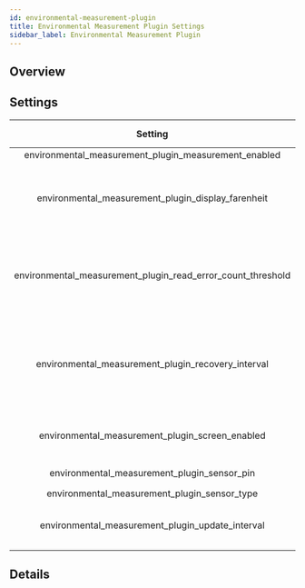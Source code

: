 ```yaml
---
id: environmental-measurement-plugin
title: Environmental Measurement Plugin Settings
sidebar_label: Environmental Measurement Plugin
---
```


## Overview



## Settings

| Setting | Acceptable Values | Default | Description |
| :-----: | :---------------: | :-----: | :---------: |
| environmental_measurement_plugin_measurement_enabled | `true`, `false` | `false` | Enables the plugin. |
| environmental_measurement_plugin_display_farenheit | `true`, `false` | `false` | We'll always read the sensor in Celsius, but sometimes we might want to display the results in Farenheit as a "user preference". |
| environmental_measurement_plugin_read_error_count_threshold | `integer` | `0` | Sometimes sensor reads can fail. If this happens, we will retry a configurable number of attempts Each attempt will be delayed by the minimum required refresh rate for that sensor |
| environmental_measurement_plugin_recovery_interval | `integer` (seconds) | `0` | Sometimes we can end up with more than read_error_count_threshold failures. In this case, we will stop trying to read from the sensor for a while. Wait this long until trying to read from the sensor again |
| environmental_measurement_plugin_screen_enabled | `true`, `false` | `0` | Enable/Disable the environmental measurement plugin on-device display |
| environmental_measurement_plugin_sensor_pin | `integer` | `0` | Specify the preferred GPIO Pin for sensor readings |
| environmental_measurement_plugin_sensor_type | `DHT11` | `0` | Specify the sensor type |
| environmental_measurement_plugin_update_interval | `integer` (seconds) | `0` | Interval in seconds of how often we should try to send our measurements to the mesh |

## Details
